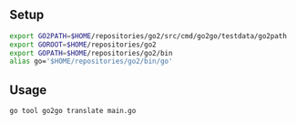

## Setup

```sh
export GO2PATH=$HOME/repositories/go2/src/cmd/go2go/testdata/go2path
export GOROOT=$HOME/repositories/go2
export GOPATH=$HOME/repositories/go2/bin
alias go='$HOME/repositories/go2/bin/go'
```

## Usage

```sh
go tool go2go translate main.go
```